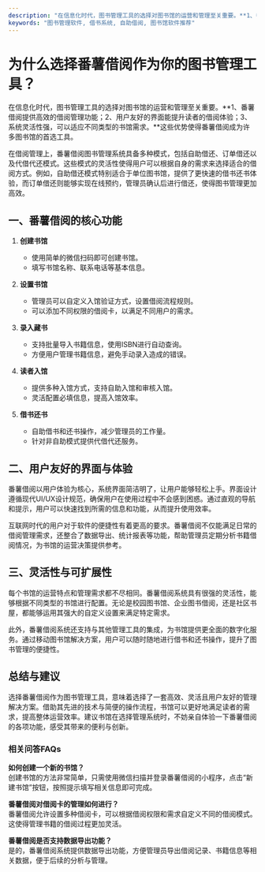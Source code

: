 ```yaml
---
description: "在信息化时代，图书管理工具的选择对图书馆的运营和管理至关重要。**1、番薯借阅提供高效的借阅管理功能；2、用户友好的界面能提升读者的借阅体验；3、系统灵活性强，可以适应不同类型的书馆需求。**这些优势使得番薯借阅成为许多图书馆的首选工具。"
keywords: "图书管理软件, 借书系统, 自助借阅, 图书馆软件推荐"
---
```

# 为什么选择番薯借阅作为你的图书管理工具？

在信息化时代，图书管理工具的选择对图书馆的运营和管理至关重要。**1、番薯借阅提供高效的借阅管理功能；2、用户友好的界面能提升读者的借阅体验；3、系统灵活性强，可以适应不同类型的书馆需求。**这些优势使得番薯借阅成为许多图书馆的首选工具。

在借阅管理上，番薯借阅图书管理系统具备多种模式，包括自助借还、订单借还以及代借代还模式。这些模式的灵活性使得用户可以根据自身的需求来选择适合的借阅方式。例如，自助借还模式特别适合于单位图书馆，提供了更快速的借书还书体验，而订单借还则能够实现在线预约，管理员确认后进行借还，使得图书管理更加高效。

## **一、番薯借阅的核心功能**

1. **创建书馆**
   - 使用简单的微信扫码即可创建书馆。
   - 填写书馆名称、联系电话等基本信息。

2. **设置书馆**
   - 管理员可以自定义入馆验证方式，设置借阅流程规则。
   - 可以添加不同权限的借阅卡，以满足不同用户的需求。

3. **录入藏书**
   - 支持批量导入书籍信息，使用ISBN进行自动查询。
   - 方便用户管理书籍信息，避免手动录入造成的错误。

4. **读者入馆**
   - 提供多种入馆方式，支持自助入馆和审核入馆。
   - 灵活配置必填信息，提高入馆效率。

5. **借书还书**
   - 自助借书和还书操作，减少管理员的工作量。
   - 针对非自助模式提供代借代还服务。

## **二、用户友好的界面与体验**

番薯借阅以用户体验为核心，系统界面简洁明了，让用户能够轻松上手。界面设计遵循现代UI/UX设计规范，确保用户在使用过程中不会感到困惑。通过直观的导航和提示，用户可以快速找到所需的信息和功能，从而提升使用效率。

互联网时代的用户对于软件的便捷性有着更高的要求。番薯借阅不仅能满足日常的借阅管理需求，还整合了数据导出、统计报表等功能，帮助管理员定期分析书籍借阅情况，为书馆的运营决策提供参考。

## **三、灵活性与可扩展性**

每个书馆的运营特点和管理需求都不尽相同。番薯借阅系统具有很强的灵活性，能够根据不同类型的书馆进行配置。无论是校园图书馆、企业图书借阅，还是社区书屋，都能够运用其强大的自定义设置来满足特定需求。

此外，番薯借阅系统还支持与其他管理工具的集成，为书馆提供更全面的数字化服务。通过移动图书馆解决方案，用户可以随时随地进行借书和还书操作，提升了图书管理的便捷性。

## **总结与建议**

选择番薯借阅作为图书管理工具，意味着选择了一套高效、灵活且用户友好的管理解决方案。借助其先进的技术与简便的操作流程，书馆可以更好地满足读者的需求，提高整体运营效率。建议书馆在选择管理系统时，不妨亲自体验一下番薯借阅的各项功能，感受其带来的便利与创新。

### 相关问答FAQs

**如何创建一个新的书馆？**  
创建书馆的方法非常简单，只需使用微信扫描并登录番薯借阅的小程序，点击“新建书馆”按钮，按照提示填写相关信息即可完成。

**番薯借阅对借阅卡的管理如何进行？**  
番薯借阅允许设置多种借阅卡，可以根据借阅权限和需求自定义不同的借阅模式。这使得管理书籍的借阅过程更加灵活。

**番薯借阅是否支持数据导出功能？**  
是的，番薯借阅系统提供数据导出功能，方便管理员导出借阅记录、书籍信息等相关数据，便于后续的分析与管理。
